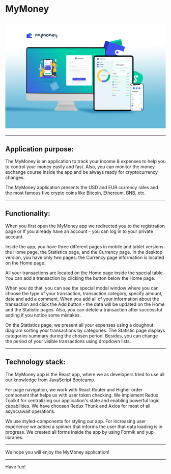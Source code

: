 # MyMoney

## ![MyMoney](assets/mockup.png)

---

## Application purpose:

The MyMoney is an application to track your income & expenses to help you to
control your money easily and fast. Also, you can monitor the money exchange
course inside the app and be always ready for cryptocurrency changes.

The MyMoney application presents the USD and EUR currency rates and the most
famous five crypto coins like Bitcoin, Ethereum, BNB, etc.

---

## Functionality:

When you first open the MyMoney app we redirected you to the registration page
or If you already have an account - you can log in to your private account.

Inside the app, you have three different pages in mobile and tablet versions:
the Home page, the Statistics page, and the Currency page. In the desktop
version, you have only two pages: the Currency page information is located on
the Home page.

All your transactions are located on the Home page inside the special table. You
can add a transaction by clicking the button below the Home page.

When you do that, you can see the special modal window where you can choose the
type of your transaction, transaction category, specify amount, date and add a
comment. When you add all of your information about the transaction and click
the Add button - the data will be updated on the Home and the Statistic pages.
Also, you can delete a transaction after successful adding if you notice some
mistakes.

On the Statistics page, we present all your expenses using a doughnut diagram
sorting your transactions by categories. The Statistic page displays categories
summary during the chosen period. Besides, you can change the period of your
visible transactions using dropdown lists.

---

## Technology stack:

The MyMoney app is the React app, where we as developers tried to use all our
knowledge from JavaScript Bootcamp.

For page navigation, we work with React Router and Higher order component that
helps us with user token checking. We implement Redux Toolkit for centralizing
our application's state and enabling powerful logic capabilities. We have
choosen Redux Thunk and Axios for most of all async\await operations.

We use styled-components for styling our app. For increasing user experience we
added a spinner that informs the user that data loading is in progress. We
created all forms inside the app by using Formik and yup libraries.

---

We hope you will enjoy the MyMoney application!

---

Have fun!
